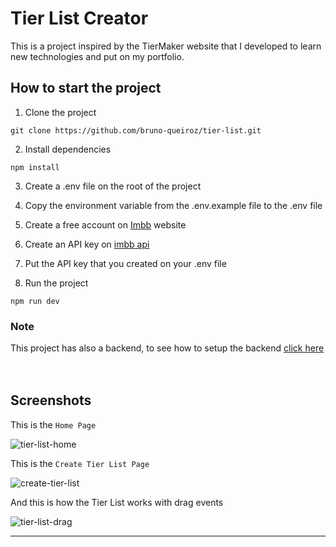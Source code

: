 # Tier List Creator

This is a project inspired by the TierMaker website that I developed to learn new technologies and put on my portfolio.

## How to start the project

1. Clone the project
```
git clone https://github.com/bruno-queiroz/tier-list.git
```
2. Install dependencies
```
npm install
```
3. Create a .env file on the root of the project
  
4. Copy the environment variable from the .env.example file to the .env file
5. Create a free account on [Imbb](https://imgbb.com/) website
6. Create an API key on [imbb api](https://api.imgbb.com/)
7. Put the API key that you created on your .env file
8. Run the project
```
npm run dev
```
### Note
This project has also a backend, to see how to setup the backend [click here](https://github.com/bruno-queiroz/tier-list-backend)
</br>
</br>
</br>
## Screenshots

This is the `Home Page`

![tier-list-home](https://user-images.githubusercontent.com/122624016/230664295-1ab7c27c-fe97-477e-9d34-60f6813b3316.png)

This is the `Create Tier List Page`

![create-tier-list](https://user-images.githubusercontent.com/122624016/230665107-5b055c0f-ba27-4573-8927-fe4ed1f7b93f.png)

And this is how the Tier List works with drag events

![tier-list-drag](https://user-images.githubusercontent.com/122624016/230665418-89270154-a614-44a7-90cd-76f817f803b8.gif)
***


